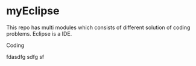 # myEclipse
This repo has multi modules which consists of different solution of coding problems.
Eclipse is a IDE.

Coding

fdasdfg
sdfg
sf
